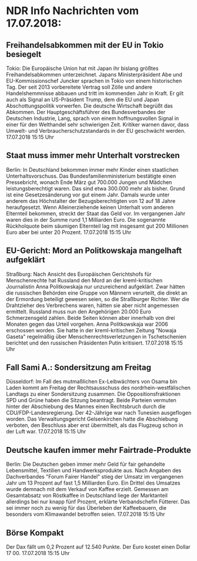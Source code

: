 # NDR Info Nachrichten vom 17.07.2018:


## Freihandelsabkommen mit der EU in Tokio besiegelt
Tokio: Die Europäische Union hat mit Japan ihr bislang größtes Freihandelsabkommen unterzeichnet. Japans Ministerpräsident Abe und EU-Kommissionschef Juncker sprachen in Tokio von einem historischen Tag. Der seit 2013 vorbereitete Vertrag soll Zölle und andere Handelshemmnisse abbauen und tritt im kommenden Jahr in Kraft. Er gilt auch als Signal an US-Präsident Trump, dem die EU und Japan Abschottungspolitik vorwerfen. Die deutsche Wirtschaft begrüßt das Abkommen. Der Hauptgeschäftsführer des Bundesverbandes der Deutschen Industrie, Lang, sprach von einem hoffnungsvollen Signal in einer für den Welthandel sehr schwierigen Zeit. Kritiker warnen davor, dass Umwelt- und Verbraucherschutzstandards in der EU geschwächt werden. 17.07.2018 15:15 Uhr 

## Staat muss immer mehr Unterhalt vorstrecken
Berlin: In Deutschland bekommen immer mehr Kinder einen staatlichen Unterhaltsvorschuss. Das Bundesfamilienministerium bestätigte einen Pressebricht, wonach Ende März gut 700.000 Jungen und Mädchen leistungsberechtigt waren. Das sind etwa 300.000 mehr als bisher. Grund ist eine Gesetzesänderung vor gut einem Jahr. Damals wurde unter anderem das Höchstalter der Bezugsberechtigten von 12 auf 18 Jahre heraufgesetzt. Wenn Alleinerziehende keinen Unterhalt vom anderen Elternteil bekommen, streckt der Staat das Geld vor. Im vergangenen Jahr waren dies in der Summe rund 1,1 Milliarden Euro. Die sogenannte Rückholquote beim säumigen Elternteil lag mit insgesamt gut 200 Millionen Euro aber bei unter 20 Prozent. 17.07.2018 15:15 Uhr 

## EU-Gericht: Mord an Politkowskaja mangelhaft aufgeklärt
Straßburg: Nach Ansicht des Europäischen Gerichtshofs für Menschenrechte hat Russland den Mord an der kreml-kritischen Journalistin Anna Politkowskaja nur unzureichend aufgeklärt. Zwar hätten die russischen Behörden eine Gruppe von Männern verurteilt, die direkt an der Ermordung beteiligt gewesen seien, so die Straßburger Richter. Wer die Drahtzieher des Verbrechens waren, hätten sie aber nicht angemessen ermittelt. Russland muss nun den Angehörigen 20.000 Euro Schmerzensgeld zahlen. Beide Seiten können aber innerhalb von drei Monaten gegen das Urteil vorgehen. Anna Politkowskaja war 2006 erschossen worden. Sie hatte in der kreml-kritischen Zeitung "Nowaja Gaseta" regelmäßig über Menschenrechtsverletzungen in Tschetschenien berichtet und den russischen Präsidenten Putin kritisiert. 17.07.2018 15:15 Uhr 

## Fall Sami A.: Sondersitzung am Freitag
Düsseldorf: Im Fall des mutmaßlichen Ex-Leibwächters von Osama bin Laden kommt am Freitag der Rechtsausschuss des nordrhein-westfälischen Landtags zu einer Sondersitzung zusammen. Die Oppositionsfraktionen SPD und Grüne haben die Sitzung beantragt. Beide Parteien vermuten hinter der Abschiebung des Mannes einen Rechtsbruch durch die CDU/FDP-Landesregierung. Der 42-Jährige war nach Tunesien ausgeflogen worden. Das Verwaltungsgericht Gelsenkirchen hatte die Abschiebung verboten, den Beschluss aber erst übermittelt, als das Flugzeug schon in der Luft war. 17.07.2018 15:15 Uhr 

## Deutsche kaufen immer mehr Fairtrade-Produkte
Berlin: Die Deutschen geben immer mehr Geld für fair gehandelte Lebensmittel, Textilien und Handwerksprodukte aus. Nach Angaben des Dachverbandes "Forum Fairer Handel" stieg der Umsatz im vergangenen Jahr um 13 Prozent auf fast 1,5 Milliarden Euro. Ein Drittel des Umsatzes wurde demnach mit dem Verkauf von Kaffee erzielt. Gemessen am Gesamtabsatz von Röstkaffee in Deutschland liege der Marktanteil allerdings bei nur knapp fünf Prozent, erklärte Verbandschefin Fütterer. Das sei immer noch zu wenig für das Überleben der Kaffeebauern, die besonders vom Klimawandel betroffen seien. 17.07.2018 15:15 Uhr 

## Börse Kompakt
Der Dax fällt um 0,2 Prozent auf 12.540 Punkte. Der Euro kostet einen Dollar 17 00. 17.07.2018 15:15 Uhr 
